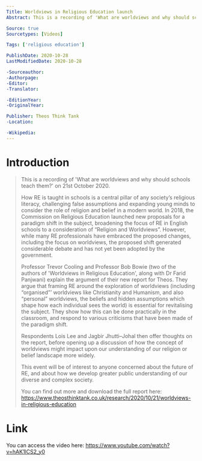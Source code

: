 ```yaml
---
Title: Worldviews in Religious Education launch
Abstract: This is a recording of 'What are worldviews and why should schools teach them?' on 21st October 2020.

Source: true
Sourcetypes: [Videos]

Tags: ['religious education']

PublishDate: 2020-10-28
LastModifiedDate: 2020-10-28

-Sourceauthor:
-Authorpage:
-Editor:
-Translator:

-EditionYear:
-OriginalYear:

Publisher: Theos Think Tank
-Location:

-Wikipedia:
---
```

# Introduction

>This is a recording of 'What are worldviews and why should schools teach them?' on 21st October 2020.
>
>How RE is taught in schools is a central pillar of any society’s religious literacy, challenging false assumptions and expanding young minds to consider the role of religion and belief in a modern world. In 2018, the Commission on Religious Education launched new proposals for a paradigm shift in the subject, broadening the focus of RE in English schools to a consideration of “Religion and Worldviews”. However, while many RE professionals have embraced the proposed changes, including the focus on worldviews, the proposed shift generated considerable debate and has not yet been adopted by the government.   
>
>Professor Trevor Cooling and Professor Bob Bowie (two of the authors of 'Worldviews in Religious Education', along with Dr Farid Panjwani) explain the argument of their new report for Theos. They argue that framing RE around the exploration of worldviews (including “organised”’ worldviews like Christianity and Humanism, and also “personal” worldviews, the beliefs and hidden assumptions which shape how each individual sees the world) is essential for revitalising the subject. They show how this can be done practically in the classroom, and respond to various criticisms that have been made of the paradigm shift.   
>
>Respondents Lois Lee and Jagbir Jhutti–Johal then offer thoughts on the report, before opening up a discussion of how the concept of worldviews might impact upon our understanding of our religion or belief landscape more widely. 
>
>This event will be of interest to anyone concerned about the future of RE, and about how we develop greater public understanding of our diverse and complex society.
>
>You can find out more and download the full report here: https://www.theosthinktank.co.uk/research/2020/10/21/worldviews-in-religious-education

# Link
You can access the video here: https://www.youtube.com/watch?v=hAK1lCS2_y0